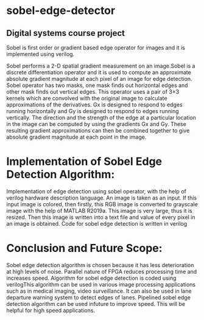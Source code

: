 # sobel-edge-detector
Digital systems course project
---
Sobel is first order or gradient based edge operator for images and it is implemented using verilog.

Sobel performs a 2-D spatial gradient measurement on an image.Sobel is a discrete differentiation operator and it is used to compute an approximate absolute gradient magnitude at each pixel of an image for edge detection. Sobel operator has two masks, one mask finds out horizontal edges and other mask finds out vertical edges. This operator uses a pair of 3×3 kernels which are convolved with the original image
to calculate approximations of the derivatives. Gx is designed to respond to edges running horizontally and Gy is designed to respond to edges running vertically. The direction and the strength of the edge at a particular location in the image can be computed by using the gradients Gx and Gy. These resulting gradient approximations can then be combined together to give absolute gradient magnitude at each point in the image.

# Implementation of Sobel Edge Detection Algorithm:
Implementation of edge detection using sobel operator, with the help of verilog hardware description language. An image is taken as an input. If this input image is colored, then firstly, this RGB image is converted to grayscale image with the help of MATLAB R2019a. This image is very large, thus it is resized. Then this image is written into a text file and value of every pixel in an image is obtained. Code for sobel edge detection is written in verilog

# Conclusion and Future Scope:
Sobel edge detection algorithm is chosen because it has less deterioration at high levels of noise. Parallel nature of FPGA reduces processing time and increases speed. Algorithm for sobel edge detection is coded using verilogThis algorithm can be used in various image processing applications such as in medical imaging, video surveillance. It can also be used in lane departure warning system to detect edges of lanes. Pipelined sobel edge detection algorithm can be used infuture to improve speed. This will be helpful for high speed
applications.

